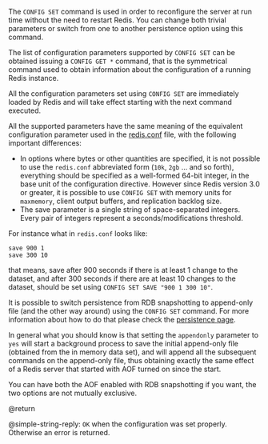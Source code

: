 The `CONFIG SET` command is used in order to reconfigure the server at run time
without the need to restart Redis. You can change both trivial parameters or
switch from one to another persistence option using this command.

The list of configuration parameters supported by `CONFIG SET` can be obtained
issuing a `CONFIG GET *` command, that is the symmetrical command used to obtain
information about the configuration of a running Redis instance.

All the configuration parameters set using `CONFIG SET` are immediately loaded
by Redis and will take effect starting with the next command executed.

All the supported parameters have the same meaning of the equivalent
configuration parameter used in the [redis.conf][hgcarr22rc] file, with the
following important differences:

[hgcarr22rc]: http://github.com/redis/redis/raw/2.8/redis.conf

- In options where bytes or other quantities are specified, it is not possible
  to use the `redis.conf` abbreviated form (`10k`, `2gb` ... and so forth),
  everything should be specified as a well-formed 64-bit integer, in the base
  unit of the configuration directive. However since Redis version 3.0 or
  greater, it is possible to use `CONFIG SET` with memory units for `maxmemory`,
  client output buffers, and replication backlog size.
- The save parameter is a single string of space-separated integers. Every pair
  of integers represent a seconds/modifications threshold.

For instance what in `redis.conf` looks like:

```
save 900 1
save 300 10
```

that means, save after 900 seconds if there is at least 1 change to the dataset,
and after 300 seconds if there are at least 10 changes to the dataset, should be
set using `CONFIG SET SAVE "900 1 300 10"`.

It is possible to switch persistence from RDB snapshotting to append-only file
(and the other way around) using the `CONFIG SET` command. For more information
about how to do that please check the [persistence page][tp].

[tp]: /topics/persistence

In general what you should know is that setting the `appendonly` parameter to
`yes` will start a background process to save the initial append-only file
(obtained from the in memory data set), and will append all the subsequent
commands on the append-only file, thus obtaining exactly the same effect of a
Redis server that started with AOF turned on since the start.

You can have both the AOF enabled with RDB snapshotting if you want, the two
options are not mutually exclusive.

@return

@simple-string-reply: `OK` when the configuration was set properly. Otherwise an
error is returned.
